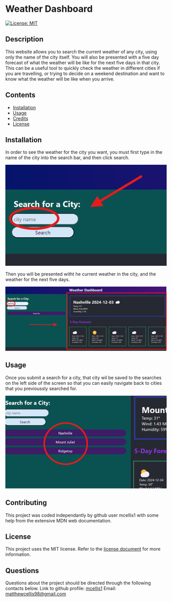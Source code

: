 # Weather Dashboard
[![License: MIT](https://img.shields.io/badge/License-MIT-yellow.svg)](https://opensource.org/licenses/MIT)
  
## Description

This website allows you to search the current weather of any city, using only the name of the city itself. You will also be presented with a five day forecast of what the weather will be like for the next five days in that city. This can be a useful tool to quickly check the weather in different cities if you are travelling, or trying to decide on a weekend destination and want to know what the weather will be like when you arrive.

## Contents

- [Installation](#installation)
- [Usage](#usage)
- [Credits](#contributing)
- [License](#license)

## Installation

In order to see the weather for the city you want, you must first type in the name of the city into the search bar, and then click search.

![screenshot of a searchbar on a website](../assets/images/search.png)

Then you will be presented witht he current weather in the city, and the weather for the next five days.

![results of a 5 day forecast for the city of nashville](../assets/images/results.png)

## Usage

Once you submit a search for a city, that city wil be saved to the searches on the left side of the screen so that you can easily navigate back to cities that you previoussly searched for.

![multiple city names underneath the search bar](../assets/images/saves.png)

## Contributing

This project was coded independantly by github user mcellis1 with some help from the extensive MDN web documentation.

## License

This project uses the MIT license. Refer to the [license document](./LICENSE) for more information.

## Questions

Questions about the project should be directed through the following contacts below.
Link to github profile: [mcellis1](https://github.com/mcellis1)
Email: [matthewcellis98@gmail.com](mailto:matthewcellis98@gmail.com)
